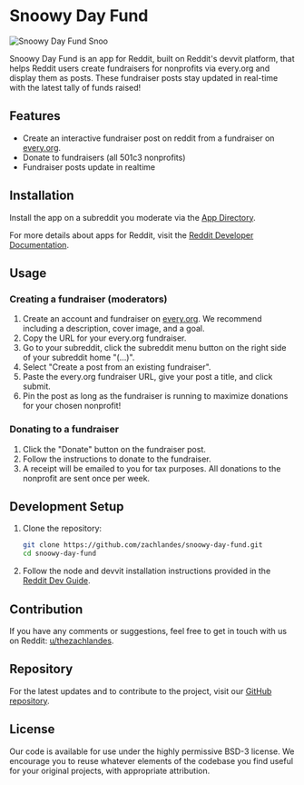# Snoowy Day Fund

![Snoowy Day Fund Snoo](https://raw.githubusercontent.com/zachlandes/snoowy-day-fund/main/assets/snoowy_small.png)

Snoowy Day Fund is an app for Reddit, built on Reddit's devvit platform, that helps Reddit users create fundraisers for nonprofits via every.org and display them as posts. These fundraiser posts stay updated in real-time with the latest tally of funds raised!

## Features

- Create an interactive fundraiser post on reddit from a fundraiser on [every.org](https://every.org).
- Donate to fundraisers (all 501c3 nonprofits)
- Fundraiser posts update in realtime

## Installation

Install the app on a subreddit you moderate via the [App Directory](https://developers.reddit.com/apps/snoowy-day-fund).

For more details about apps for Reddit, visit the [Reddit Developer Documentation](https://developers.reddit.com/docs/next/mod_resources).

## Usage

### Creating a fundraiser (moderators)

1. Create an account and fundraiser on [every.org](https://every.org). We recommend including a description, cover image, and a goal.
2. Copy the URL for your every.org fundraiser.
3. Go to your subreddit, click the subreddit menu button on the right side of your subreddit home "(...)".
4. Select "Create a post from an existing fundraiser".
5. Paste the every.org fundraiser URL, give your post a title, and click submit.
6. Pin the post as long as the fundraiser is running to maximize donations for your chosen nonprofit!

### Donating to a fundraiser

1. Click the "Donate" button on the fundraiser post.
2. Follow the instructions to donate to the fundraiser.
3. A receipt will be emailed to you for tax purposes. All donations to the nonprofit are sent once per week.

## Development Setup

1. Clone the repository:
    ```sh
    git clone https://github.com/zachlandes/snoowy-day-fund.git
    cd snoowy-day-fund
    ```

2. Follow the node and devvit installation instructions provided in the [Reddit Dev Guide](https://developers.reddit.com/docs/next/dev_guide).

## Contribution

If you have any comments or suggestions, feel free to get in touch with us on Reddit: [u/thezachlandes](https://www.reddit.com/user/thezachlandes).

## Repository

For the latest updates and to contribute to the project, visit our [GitHub repository](https://github.com/zachlandes/snoowy-day-fund/tree/main).

## License

Our code is available for use under the highly permissive BSD-3 license. We encourage you to reuse whatever elements of the codebase you find useful for your original projects, with appropriate attribution.